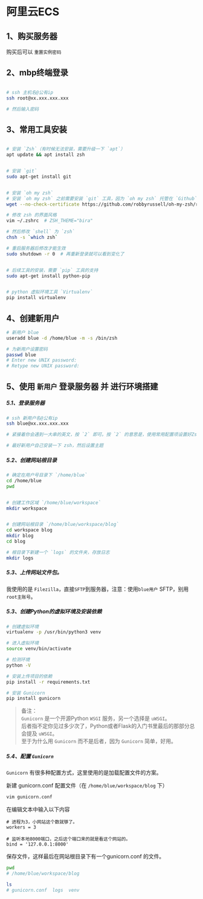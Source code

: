 # 阿里云ECS

## 1、购买服务器  

购买后可以 `重置实例密码`

## 2、mbp终端登录   
```bash

# ssh 主机名@公有ip
ssh root@xx.xxx.xxx.xxx

# 然后输入密码
```

## 3、常用工具安装

```bash

# 安装 `Zsh`（有时候无法安装，需要升级一下 `apt`）
apt update && apt install zsh


# 安装 `git`
sudo apt-get install git


# 安装 `oh my zsh`
# 安装 `oh my zsh` 之前需要安装 `git` 工具，因为 `oh my zsh` 托管在 `Github` 上
wget --no-check-certificate https://github.com/robbyrussell/oh-my-zsh/raw/master/tools/install.sh -O - | sh

# 修改 zsh 的界面风格
vim ~/.zshrc  # ZSH_THEME="bira"

# 然后修改 `shell` 为 `zsh`
chsh -s `which zsh`

# 重启服务器后修改才能生效
sudo shutdown -r 0  # 再重新登录就可以看到变化了


# 后续工具的安装，需要 `pip` 工具的支持
sudo apt-get install python-pip


# python 虚拟环境工具 `Virtualenv`
pip install virtualenv

```

## 4、创建新用户

```bash
# 新用户 blue
useradd blue -d /home/blue -m -s /bin/zsh

# 为新用户设置密码
passwd blue
# Enter new UNIX password:
# Retype new UNIX password:

```

## 5、使用 `新用户` 登录服务器 并 进行环境搭建

##### 5.1、登录服务器
```bash
# ssh 新用户名@公有ip
ssh blue@xx.xxx.xxx.xxx

# 紧接着你会遇到一大串的英文，按 `2` 即可。按 `2` 的意思是，使用常用配置项设置好Zsh，这样Zsh就生效可用了。

# 最好新用户自己安装一下 zsh，然后设置主题
```

##### 5.2、创建网站根目录
```bash
# 确定在用户号目录下 `/home/blue`
cd /home/blue
pwd


# 创建工作区域 `/home/blue/workspace`
mkdir workspace  


# 创建网站根目录 `/home/blue/workspace/blog`
cd workspace blog
mkdir blog 
cd blog

# 根目录下新建一个 `logs` 的文件夹，存放日志
mkdir logs

```

##### 5.3、上传网站文件包。

我使用的是 `Filezilla`，直接`SFTP`到服务器，注意：使用`blue用户` SFTP，别用`root主账号`。

##### 5.3、创建Python的虚拟环境及安装依赖
```bash
# 创建虚拟环境
virtualenv -p /usr/bin/python3 venv

# 进入虚拟环境
source venv/bin/activate

# 检测环境
python -V

# 安装上传项目的依赖
pip install -r requirements.txt

# 安装 Gunicorn
pip install gunicorn
```

> 备注：  
`Gunicorn` 是一个开源Python `WSGI` 服务，另一个选择是 `uWSGI`。       
后者指不定你见过多少次了，Python或者Flask的入门书里最后的那部分总会提及 `uWSGI`。       
至于为什么用 `Gunicorn` 而不是后者，因为 `Gunicorn` 简单，好用。    

##### 5.4、配置 `Gunicorn`    
`Gunicorn` 有很多种配置方式，这里使用的是加载配置文件的方案。

新建 gunicorn.conf 配置文件（在 `/home/blue/workspace/blog` 下）
```bash
vim gunicorn.conf   
```

在编辑文本中输入以下内容  
```
# 进程为3，小网站这个数就够了。
workers = 3

# 监听本地8000端口，之后这个端口来的就是看这个网站的。
bind = '127.0.0.1:8000'
```

保存文件，这样最后在网站根目录下有一个gunicorn.conf 的文件。  
```bash
pwd
# /home/blue/workspace/blog

ls  
# gunicorn.conf  logs  venv
```
